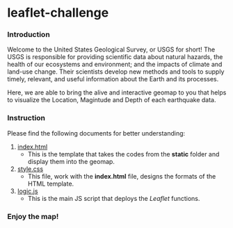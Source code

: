 # leaflet-challenge

### Introduction

Welcome to the United States Geological Survey, or USGS for short! The USGS is responsible for providing scientific data about natural hazards, the health of our ecosystems and environment; and the impacts of climate and land-use change. Their scientists develop new methods and tools to supply timely, relevant, and useful information about the Earth and its processes.

Here, we are able to bring the alive and interactive geomap to you that helps to visualize the Location, Magintude and Depth of each earthquake data.

### Instruction

Please find the following documents for better understanding:
1. [index.html](https://github.com/Grace-Bijun-Li/belly-button-biodiversity-dashboard/blob/main/Code/samples.json)
    - This is the template that takes the codes from the **static** folder and display them into the geomap.
2. [style.css](https://github.com/Grace-Bijun-Li/belly-button-biodiversity-dashboard/blob/main/Code/samples.json)
    - This file, work with the **index.html** file, designs the formats of the HTML template.
3. [logic.js](https://github.com/Grace-Bijun-Li/belly-button-biodiversity-dashboard/blob/main/Code/samples.json)
    - This is the main JS script that deploys the *Leaflet* functions.

### Enjoy the map!